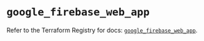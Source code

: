 # `google_firebase_web_app`

Refer to the Terraform Registry for docs: [`google_firebase_web_app`](https://registry.terraform.io/providers/hashicorp/google-beta/5.23.0/docs/resources/google_firebase_web_app).
